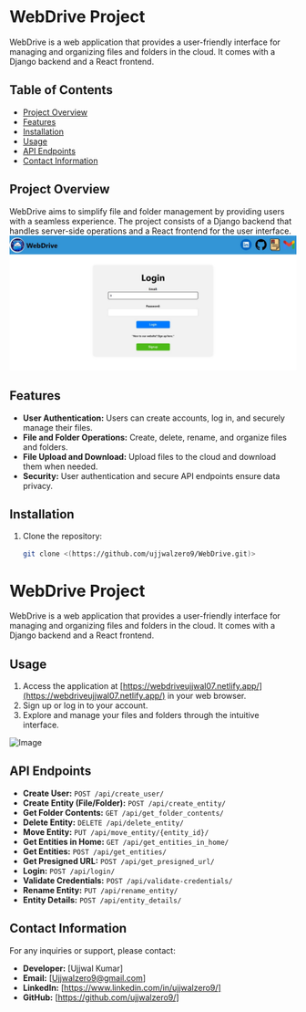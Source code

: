 # WebDrive Project

WebDrive is a web application that provides a user-friendly interface for managing and organizing files and folders in the cloud. It comes with a Django backend and a React frontend.

## Table of Contents
- [Project Overview](#project-overview)
- [Features](#features)
- [Installation](#installation)
- [Usage](#usage)
- [API Endpoints](#api-endpoints)
- [Contact Information](#contact-information)

## Project Overview

WebDrive aims to simplify file and folder management by providing users with a seamless experience. The project consists of a Django backend that handles server-side operations and a React frontend for the user interface.
 ![Image](https://github.com/ujjwalzero9/WebDrive/blob/main/siteLandingPage.jpg)
## Features

- **User Authentication:** Users can create accounts, log in, and securely manage their files.
- **File and Folder Operations:** Create, delete, rename, and organize files and folders.
- **File Upload and Download:** Upload files to the cloud and download them when needed.
- **Security:** User authentication and secure API endpoints ensure data privacy.

## Installation

1. Clone the repository:
   ```bash
   git clone <(https://github.com/ujjwalzero9/WebDrive.git)>

# WebDrive Project

WebDrive is a web application that provides a user-friendly interface for managing and organizing files and folders in the cloud. It comes with a Django backend and a React frontend.

## Usage

1. Access the application at [https://webdriveujjwal07.netlify.app/](https://webdriveujjwal07.netlify.app/) in your web browser.
2. Sign up or log in to your account.
3. Explore and manage your files and folders through the intuitive interface.

![Image](https://github.com/ujjwalzero9/WebDrive/blob/main/homePage.jpg)

## API Endpoints

- **Create User:** `POST /api/create_user/`
- **Create Entity (File/Folder):** `POST /api/create_entity/`
- **Get Folder Contents:** `GET /api/get_folder_contents/`
- **Delete Entity:** `DELETE /api/delete_entity/`
- **Move Entity:** `PUT /api/move_entity/{entity_id}/`
- **Get Entities in Home:** `GET /api/get_entities_in_home/`
- **Get Entities:** `POST /api/get_entities/`
- **Get Presigned URL:** `POST /api/get_presigned_url/`
- **Login:** `POST /api/login/`
- **Validate Credentials:** `POST /api/validate-credentials/`
- **Rename Entity:** `PUT /api/rename_entity/`
- **Entity Details:** `POST /api/entity_details/`

## Contact Information

For any inquiries or support, please contact:

- **Developer:** [Ujjwal Kumar]
- **Email:** [Ujjwalzero9@gmail.com]
- **LinkedIn:** [https://www.linkedin.com/in/ujjwalzero9/]
- **GitHub:** [https://github.com/ujjwalzero9/]
